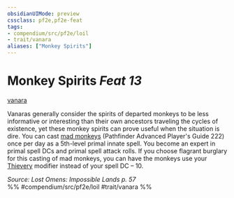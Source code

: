 ```yaml
---
obsidianUIMode: preview
cssclass: pf2e,pf2e-feat
tags:
- compendium/src/pf2e/loil
- trait/vanara
aliases: ["Monkey Spirits"]
---
```

# Monkey Spirits  *Feat 13*  
[vanara](../../Rules/traits/vanara-loil.md)  


Vanaras generally consider the spirits of departed monkeys to be less informative or interesting than their own ancestors traveling the cycles of existence, yet these monkey spirits can prove useful when the situation is dire. You can cast [mad monkeys](../spells/mad-monkeys-apg.md) (Pathfinder Advanced Player's Guide 222) once per day as a 5th-level primal innate spell. You become an expert in primal spell DCs and primal spell attack rolls. If you choose flagrant burglary for this casting of mad monkeys, you can have the monkeys use your [Thievery](../skills.md#Thievery) modifier instead of your spell DC – 10.

*Source: Lost Omens: Impossible Lands p. 57*  
%% #compendium/src/pf2e/loil #trait/vanara %%